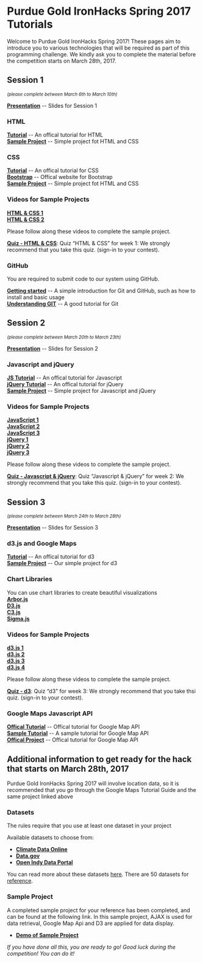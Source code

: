 # Purdue Gold IronHacks Spring 2017 Tutorials    

Welcome to Purdue Gold IronHacks Spring 2017! These pages aim to introduce you to various technologies that will be required as part of this programming challenge. We kindly ask you to complete the material before the competition starts on March 28th, 2017.

## Session 1
<i><small>(please complete between March 6th to March 10th)</small></i>

**[Presentation](https://drive.google.com/open?id=1ROow9rDdBPrJkhUaoTVEoPvAm8mr1j7Xm4oaQH2u-d4)** -- Slides for Session 1
### HTML
**[Tutorial](http://www.w3schools.com/html)** -- An offical tutorial for HTML<br>
**[Sample Project](session1/html&css)** -- Simple project fot HTML and CSS<br>

### CSS
**[Tutorial](http://www.w3schools.com/css/)** -- An offical tutorial for CSS<br>
**[Bootstrap](http://getbootstrap.com/)** -- Offical website for Bootstrap<br>
**[Sample Project](session1/html&css)** -- Simple project fot HTML and CSS<br>

### Videos for Sample Projects
**[HTML & CSS 1](https://drive.google.com/open?id=0B-DRvJb6N3IiSXFMQkR1LVFvQTA)** <br>
**[HTML & CSS 2](https://drive.google.com/open?id=0B-DRvJb6N3IidUZDS0d5TVBnb1E)** <br>

Please follow along these videos to complete the sample project.


**[Quiz - HTML & CSS](http://www.ironhacks.com/quizzes)**: Quiz “HTML & CSS” for week 1: We strongly recommend that you take this quiz. (sign-in to your contest).<br>

### GitHub

You are required to submit code to our system using GitHub. <br>


**[Getting started](session1/Github/Github-Tutorial.md)** -- A simple introduction for Git and GitHub, such as how to install and basic usage<br>
**[Understanding GIT](https://www.atlassian.com/git/tutorials/what-is-git)** -- A good tutorial for Git

## Session 2
<small><i>(please complete between March 20th to March 23th)</i></small>

**[Presentation](https://drive.google.com/open?id=1OYDpDXJI_I0kP3_MwuqNwsVqt2wb_JwlGoz0Eo7id30)** -- Slides for Session 2

### Javascript and jQuery
**[JS Tutorial](http://www.w3schools.com/js/)** -- An offical tutorial for Javascript<br>
**[jQuery Tutorial](http://www.w3schools.com/jquery/)** -- An offical tutorial for jQuery<br>
**[Sample Project](session2/)** -- Simple project for Javascript and jQuery<br>

### Videos for Sample Projects
**[JavaScript 1](https://drive.google.com/open?id=0B9-5urQe7fqLRWpzcl9ZQnN6VDQ)** <br>
**[JavaScript 2](https://drive.google.com/open?id=0B9-5urQe7fqLUnpNQ3BQcWdoR00)** <br>
**[JavaScript 3](https://drive.google.com/open?id=0B9-5urQe7fqLWVdaWlpxQUNUMG8)** <br>
**[jQuery 1](https://drive.google.com/open?id=0B9-5urQe7fqLSEZpSWFvdlR1aTA)** <br>
**[jQuery 2](https://drive.google.com/open?id=0B9-5urQe7fqLRW45aHdYZVZMQ1k)** <br>
**[jQuery 3](https://drive.google.com/open?id=0B9-5urQe7fqLT181QTBfMXRyUFk)** <br>

Please follow along these videos to complete the sample project.

**[Quiz - Javascript & jQuery](http://www.ironhacks.com/quizzes)**: Quiz “Javascript & jQuery” for week 2: We strongly recommend that you take this quiz. (sign-in to your contest).<br>

## Session 3
<small><i>(please complete between March 24th to March 28th)</i></small>

**[Presentation](https://docs.google.com/presentation/d/1paSzazJEQV3jkrPDvGyM6wKifaGgkZwWRotKwvwMNy0/edit?usp=sharing)** -- Slides for Session 3

### d3.js and Google Maps
**[Tutorial](https://github.com/d3/d3/wiki)** -- An offical tutorial for d3<br> 
**[Sample Project](https://github.com/goldironhack/2017-Purdue-Ironhack-Tutorials/tree/master/session3/D3_tutorial)** -- Our simple project for d3<br>

### Chart Libraries
You can use chart libraries to create beautiful visualizations <br>
**[Arbor.js](http://arborjs.org)** <br>
**[D3.js](http://d3js.org)**<br>
**[C3.js](http://c3js.org)**<br>
**[Sigma.js](http://sigmajs.org)**<br>

### Videos for Sample Projects
**[d3.js 1](https://drive.google.com/open?id=0B-DRvJb6N3IiLXZDSFR2ZHF5NFE)** <br>
**[d3.js 2](https://drive.google.com/open?id=0B-DRvJb6N3IiYm5hclVxRk9pcEE)** <br>
**[d3.js 3](https://drive.google.com/open?id=0B-DRvJb6N3Iic25BWkJ5eXpNb1E)** <br>
**[d3.js 4](https://drive.google.com/open?id=0B-DRvJb6N3IiVno4eGZQNnItMnM)** <br>

Please follow along these videos to complete the sample project. 

**[Quiz - d3](http://www.ironhacks.com/quizzes)**: Quiz “d3” for week 3: We strongly recommend that you take thsi quiz. (sign-in to your contest).<br>

### Google Maps Javascript API
**[Offical Tutorial](https://developers.google.com/maps/documentation/javascript/tutorial)** -- Offical tutorial for Google Map API<br>
**[Sample Tutorial](https://github.com/goldironhack/2017-Purdue-Ironhack-Tutorials/blob/master/session3/GoogleMap/Google-Maps-Tutorial.md)** -- A sample tutorial for Google Map API <br>
**[Offical Project](https://developers.google.com/maps/documentation/javascript/earthquakes)** -- Offical tutorial for Google Map API<br>

## Additional information to get ready for the hack that starts on March 28th, 2017

Purdue Gold IronHacks Spring 2017 will involve location data, so it is recommended that you go through the Google Maps Tutorial Guide and the same project linked above

### Datasets

The rules require that you use at least one dataset in your project

Available datasets to choose from:
- **[Climate Data Online](https://www.ncdc.noaa.gov/cdo-web)**
- **[Data.gov](https://www.data.gov)**
- **[Open Indy Data Portal](http://data.indy.gov/)**

You can read more about these datasets [here](Datasets.md). There are 50 datasets for [reference](https://www.dropbox.com/s/xsr4ytln2hvn3ah/verified50datasets_vegetables.docx?dl=0).


### Sample Project    

A completed sample project for your reference has been completed, and can be found at the following link. In this sample project, AJAX is used for data retrieval, Google Map Api and D3 are applied for data display. 

- **[Demo of Sample Project](http://rawgit.com/goldironhack/2017-Purdue-IronHack-Tutorials/master/sample_project/2017-Purdue-IronHacks-Tutorial-Project.html)**

<i>If you have done all this, you are ready to go! Good luck during the competition! You can do it! </i>

